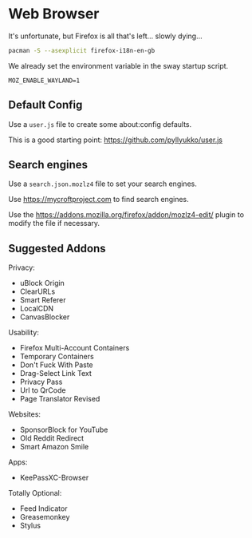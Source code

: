 # Web Browser

It's unfortunate, but Firefox is all that's left... slowly dying...

```sh
pacman -S --asexplicit firefox-i18n-en-gb
```

We already set the environment variable in the sway startup script.

```
MOZ_ENABLE_WAYLAND=1
```

## Default Config

Use a `user.js` file to create some about:config defaults.

This is a good starting point: <https://github.com/pyllyukko/user.js>

## Search engines

Use a `search.json.mozlz4` file to set your search engines.

Use <https://mycroftproject.com> to find search engines.

Use the <https://addons.mozilla.org/firefox/addon/mozlz4-edit/> plugin to modify the file if necessary.

## Suggested Addons

Privacy:

* uBlock Origin
* ClearURLs
* Smart Referer
* LocalCDN
* CanvasBlocker

Usability:

* Firefox Multi-Account Containers
* Temporary Containers
* Don't Fuck With Paste
* Drag-Select Link Text
* Privacy Pass
* Url to QrCode
* Page Translator Revised

Websites:

* SponsorBlock for YouTube
* Old Reddit Redirect
* Smart Amazon Smile

Apps:

* KeePassXC-Browser

Totally Optional:

* Feed Indicator
* Greasemonkey
* Stylus
